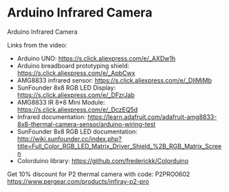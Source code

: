 # Arduino Infrared Camera
Arduino Infrared Camera



Links from the video:

- Arduino UNO: https://s.click.aliexpress.com/e/_AXDw1h
- Arduino breadboard prototyping shield: https://s.click.aliexpress.com/e/_ApbCwx
- AMG8833 infrared sensor: https://s.click.aliexpress.com/e/_DliMiMb
- SunFounder 8x8 RGB LED Display: https://s.click.aliexpress.com/e/_DFzrJab
- AMG8833 IR 8*8 Mini Module: https://s.click.aliexpress.com/e/_DczEQ5d
- Infrared documentation: https://learn.adafruit.com/adafruit-amg8833-8x8-thermal-camera-sensor/arduino-wiring-test
- SunFounder 8x8 RGB LED documentation: http://wiki.sunfounder.cc/index.php?title=Full_Color_RGB_LED_Matrix_Driver_Shield_%2B_RGB_Matrix_Screen
- Colorduino library: https://github.com/frederickk/Colorduino


Get 10% discount for P2 thermal camera with code: P2PRO0602
https://www.pergear.com/products/infiray-p2-pro 
